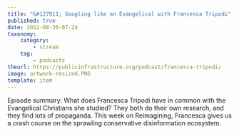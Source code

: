 ```yaml
---
title: "&#127911; Googling like an Evangelical with Francesca Tripodi"
published: true
date: 2022-08-30-07-24
taxonomy:
    category:
        - stream
    tag:
        - podcasts
theurl: https://publicinfrastructure.org/podcast/francesca-tripodi/
image: artwork-resized.PNG
template: item
---
```


Episode summary: What does Francesca Tripodi have in common with the Evangelical Christians she studied? They both do their own research, and they find lots of propaganda. This week on Reimagining, Francesca gives us a crash course on the sprawling conservative disinformation ecosystem.
